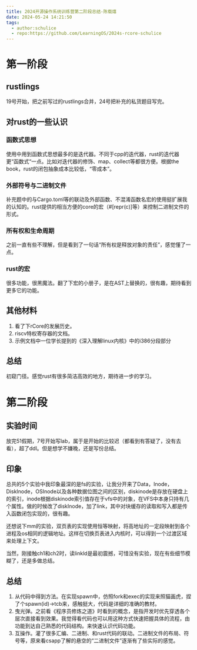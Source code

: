 ```yaml
---
title: 2024开源操作系统训练营第二阶段总结-陈载熺
date: 2024-05-24 14:21:50
tags:
  - author:schulice
  - repo:https://github.com/LearningOS/2024s-rcore-schulice
---
```

# 第一阶段
## rustlings
19号开始，把之前写过的rustlings合并，24号把补充的私货题目写完。

## 对rust的一些认识
### 函数式思想

使用中用到函数式思想最多的是迭代器。不同于cpp的迭代器，rust的迭代器更“函数式“一点。比如对迭代器的修饰、map、collect等都很方便。根据the book，rust的闭包抽象成本比较低，“零成本”。

### 外部符号与二进制文件
补充题中的与Cargo.toml等的联动及外部函数、不混淆函数名宏的使用挺扩展我的认知的。rust提供的相当方便的core的宏（\#\[repr(c)\]等）来控制二进制文件的形式。

### 所有权和生命周期
之前一直有些不理解，但是看到了一句话“所有权是释放对象的责任”，感觉懂了一点。

### rust的宏
很多功能，很黑魔法。翻了下宏的小册子，是在AST上替换的，很有趣，期待看到更多它的功能。

## 其他材料
1. 看了下rCore的发展历史。
2. riscv特权寄存器的文档。
3. 示例文档中一位学长提到的《深入理解linux内核》中的i386分段部分

## 总结
初窥门径。感觉rust有很多简洁高效的地方，期待进一步的学习。

# 第二阶段
## 实验时间

放完51假期，7号开始写lab，属于是开始的比较迟（都看到有答疑了，没有去看），超了ddl。但是想学不嫌晚，还是写份总结。

## 印象
总共的5个实验中我印象最深的是fs的实验，让我分开来了Data，Inode，DiskInode，OSInode以及各种数据位图之间的区别，diskinode是存放在硬盘上的索引，inode根据diskinode索引值存在于vfs中的对象，在VFS中本身只持有几个属性。做的时候改了diskInode，加了link，其中对块缓存的读取和写入都是传入函数闭包实现的，很有趣。

还想说下mm的实验，双页表的实现使用恒等映射，将高地址的一定段映射到各个进程及os相同的逻辑地址。这样在切换页表进入内核时，可以得到一个过渡区域来处理上下文。

当然，刚接触ch1和ch2时，读linkld是最初震撼，可惜没有实验，现在有些细节模糊了，还是多做总结。

## 总结
1. 从代码中得到方法。在实现spawn中，仿照fork和exec的实现来照猫画虎，捏了个spawn(id)->tcb来，感触挺大，代码是详细的准确的教材。
2. 曳光弹。之前看《程序员修炼之道》时看到的概念，是指开发时优先穿透各个层次直接看到效果。我觉得看代码也可以用这种方式快速把握具体的流程，由功能到达自己熟悉的代码结构。来快速认识代码功能。
3. 互操作。灌了很多汇编、二进制、和rust代码的联动。二进制文件的布局、符号等，原来看csapp了解的悬空的“二进制文件”逐渐有了些实际的感觉。

